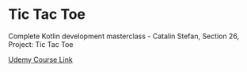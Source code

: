 # Tic Tac Toe

Complete Kotlin development masterclass - Catalin Stefan, Section 26, Project: Tic Tac Toe

[Udemy Course Link](https://www.udemy.com/course/kotlinmasterclass/)